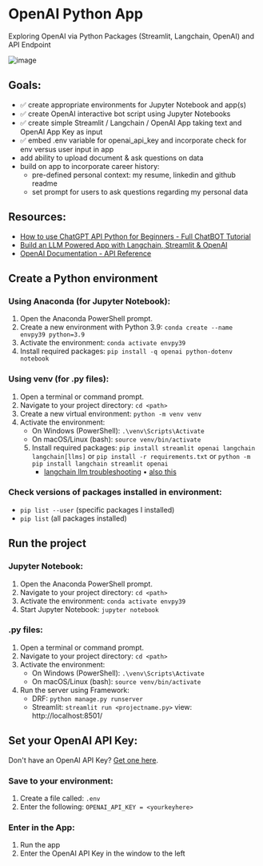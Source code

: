 # OpenAI Python App

Exploring OpenAI via Python Packages (Streamlit, Langchain, OpenAI) and API Endpoint

![image](https://github.com/Ms-KL/openai-python-app/assets/92511648/dde36356-4782-4ca3-aebf-52483743699f)

## Goals:

- ✅ create appropriate environments for Jupyter Notebook and app(s)
- ✅ create OpenAI interactive bot script using Jupyter Notebooks
- ✅ create simple Streamlit / Langchain / OpenAI App taking text and OpenAI App Key as input
- ✅ embed .env variable for openai_api_key and incorporate check for env versus user input in app
- add ability to upload document & ask questions on data
- build on app to incorporate career history:
  - pre-defined personal context: my resume, linkedin and github readme
  - set prompt for users to ask questions regarding my personal data

## Resources:

- [How to use ChatGPT API Python for Beginners - Full ChatBOT Tutorial](https://www.youtube.com/watch?v=Vurdg6yrPL8&list=PLpdmBGJ6ELUIYHjmzYTuePlNRf7yeCACz)
- [Build an LLM Powered App with Langchain, Streamlit & OpenAI](https://blog.streamlit.io/langchain-tutorial-1-build-an-llm-powered-app-in-18-lines-of-code/)
- [OpenAI Documentation - API Reference](https://platform.openai.com/docs/api-reference/introduction)

## Create a Python environment

### Using Anaconda (for Jupyter Notebook):

1. Open the Anaconda PowerShell prompt.
2. Create a new environment with Python 3.9: `conda create --name envpy39 python=3.9`
3. Activate the environment: `conda activate envpy39`
4. Install required packages: `pip install -q openai python-dotenv notebook`

### Using venv (for .py files):

1. Open a terminal or command prompt.
2. Navigate to your project directory: `cd <path>`
3. Create a new virtual environment: `python -m venv venv`
4. Activate the environment:
   - On Windows (PowerShell): `.\venv\Scripts\Activate`
   - On macOS/Linux (bash): `source venv/bin/activate`
   5. Install required packages: `pip install streamlit openai langchain langchain[llms]` or `pip install -r requirements.txt` or `python -m pip install langchain streamlit openai`
      - [langchain llm troubleshooting](https://www.reddit.com/r/LangChain/comments/143c2ny/comment/jnago5c/?utm_source=share&utm_medium=web2x&context=3) • [also this](https://python.langchain.com/docs/modules/model_io/models/llms/)

### Check versions of packages installed in environment:

- `pip list --user` (specific packages I installed)
- `pip list` (all packages installed)

## Run the project

### Jupyter Notebook:

1. Open the Anaconda PowerShell prompt.
2. Navigate to your project directory: `cd <path>`
3. Activate the environment: `conda activate envpy39`
4. Start Jupyter Notebook: `jupyter notebook`

### .py files:

1. Open a terminal or command prompt.
2. Navigate to your project directory: `cd <path>`
3. Activate the environment:
   - On Windows (PowerShell): `.\venv\Scripts\Activate`
   - On macOS/Linux (bash): `source venv/bin/activate`
4. Run the server using Framework:
   - DRF: `python manage.py runserver`
   - Streamlit: `streamlit run <projectname.py>` view: http://localhost:8501/

## Set your OpenAI API Key:

Don't have an OpenAI API Key? [Get one here](https://platform.openai.com/account/api-keys).

### Save to your environment:

1. Create a file called: `.env`
2. Enter the following: `OPENAI_API_KEY = <yourkeyhere>`

### Enter in the App:

1. Run the app
2. Enter the OpenAI API Key in the window to the left
